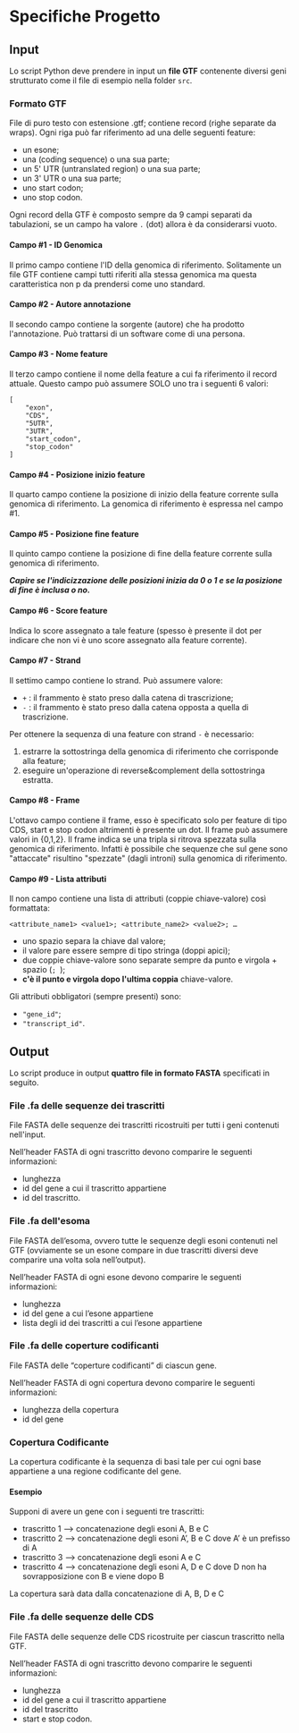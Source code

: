 # Specifiche Progetto

## Input
Lo script Python deve prendere in input un **file GTF** contenente diversi geni strutturato come il file di esempio nella folder `src`.

### Formato GTF
File di puro testo con estensione .gtf; contiene record (righe separate da wraps). Ogni riga può far riferimento ad una delle seguenti feature:
* un esone;
* una  (coding sequence) o una sua parte;
* un 5' UTR (untranslated region) o una sua parte;
* un 3' UTR o una sua parte;
* uno start codon;
* uno stop codon.

Ogni record della GTF è composto sempre da 9 campi separati da tabulazioni, se un campo ha valore `.` (dot) allora è da considerarsi vuoto.

#### Campo #1 - ID Genomica
Il primo campo contiene l'ID della genomica di riferimento. Solitamente un file GTF contiene campi tutti riferiti alla stessa genomica ma questa caratteristica non p da prendersi come uno standard.

#### Campo #2 - Autore annotazione
Il secondo campo contiene la sorgente (autore) che ha prodotto l'annotazione. Può trattarsi di un software come di una persona.

#### Campo #3 - Nome feature
Il terzo campo contiene il nome della feature a cui fa riferimento il record attuale. Questo campo può assumere SOLO uno tra i seguenti 6 valori: 
```
[
    "exon",
    "CDS",
    "5UTR",
    "3UTR",
    "start_codon",
    "stop_codon"
]
```

#### Campo #4 - Posizione inizio feature
Il quarto campo contiene la posizione di inizio della feature corrente sulla genomica di riferimento. La genomica di riferimento è espressa nel campo #1.

#### Campo #5 - Posizione fine feature
Il quinto campo contiene la posizione di fine della feature corrente sulla genomica di riferimento.

_**Capire se l'indicizzazione delle posizioni inizia da 0 o 1 e se la posizione di fine è inclusa o no.**_

#### Campo #6 - Score feature
Indica lo score assegnato a tale feature (spesso è presente il dot per indicare che non vi è uno score assegnato alla feature corrente).

#### Campo #7 - Strand
Il settimo campo contiene lo strand. Può assumere valore:
* `+` : il frammento è stato preso dalla catena di trascrizione; 
* `-` : il frammento è stato preso dalla catena opposta a quella di trascrizione.

Per ottenere la sequenza di una feature con strand `-` è necessario:
1) estrarre la sottostringa della genomica di riferimento che corrisponde alla feature;
2) eseguire un'operazione di reverse&complement della sottostringa estratta.

#### Campo #8 - Frame
L'ottavo campo contiene il frame, esso è specificato solo per feature di tipo CDS, start e stop codon altrimenti è presente un dot. Il frame può assumere valori in {0,1,2}. Il frame indica se una tripla si ritrova spezzata sulla genomica di riferimento. Infatti è possibile che sequenze che sul gene sono "attaccate" risultino "spezzate" (dagli introni) sulla genomica di riferimento.

#### Campo #9 - Lista attributi
Il non campo contiene una lista di attributi (coppie chiave-valore) così formattata:
```
<attribute_name1> <value1>; <attribute_name2> <value2>; …
```
* uno spazio separa la chiave dal valore;
* il valore pare essere sempre di tipo stringa (doppi apici);
* due coppie chiave-valore sono separate sempre da punto e virgola + spazio (`; `);
* **c'è il punto e virgola dopo l'ultima coppia** chiave-valore.

Gli attributi obbligatori (sempre presenti) sono:
* `"gene_id"`;
* `"transcript_id"`.


## Output
Lo script produce in output **quattro file in formato FASTA** specificati in seguito.

### File .fa delle sequenze dei trascritti
File FASTA delle sequenze dei trascritti ricostruiti per tutti i geni contenuti nell'input. 

Nell’header FASTA di ogni trascritto devono comparire le seguenti informazioni: 
* lunghezza
* id del gene a cui il trascritto appartiene
* id del trascritto.

### File .fa dell'esoma
File FASTA dell’esoma, ovvero tutte le sequenze degli esoni contenuti nel GTF (ovviamente se un esone compare in due trascritti diversi deve comparire una volta sola nell’output).

Nell’header FASTA di ogni esone devono comparire le seguenti informazioni:
* lunghezza
* id del gene a cui l’esone appartiene
* lista degli id dei trascritti a cui l’esone appartiene

### File .fa delle coperture codificanti
File FASTA delle “coperture codificanti” di ciascun gene.

Nell’header FASTA di ogni copertura devono comparire le seguenti informazioni:
* lunghezza della copertura
* id del gene

### Copertura Codificante
La copertura codificante è la sequenza di basi tale per cui ogni base appartiene a una regione codificante del gene.

#### Esempio
Supponi di avere un gene con i seguenti tre trascritti:
- trascritto 1 —> concatenazione degli esoni A, B e C
- trascritto 2 —> concatenazione degli esoni A’, B e C dove A’ è un prefisso di A
- trascritto 3 —> concatenazione degli esoni A e C
- trascritto 4 —> concatenazione degli esoni A, D e C dove D non ha sovrapposizione con B e viene dopo B

La copertura sarà data dalla concatenazione di A, B, D e C

### File .fa delle sequenze delle CDS
File FASTA delle sequenze delle CDS ricostruite per ciascun trascritto nella GTF. 

Nell’header FASTA di ogni trascritto devono comparire le seguenti informazioni: 
* lunghezza
* id del gene a cui il trascritto appartiene
* id del trascritto
* start e stop codon.